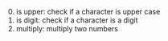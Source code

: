 0. is upper: check if a character is upper case
1. is digit: check if a character is a digit
2. multiply: multiply two numbers